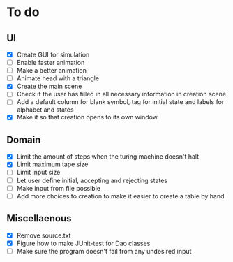 # To do
## UI
- [x] Create GUI for simulation
- [ ] Enable faster animation
- [ ] Make a better animation
- [ ] Animate head with a triangle
- [x] Create the main scene
- [ ] Check if the user has filled in all necessary information in creation scene
- [ ] Add a default column for blank symbol, tag for initial state and labels for alphabet and states
- [x] Make it so that creation opens to its own window
## Domain
- [x] Limit the amount of steps when the turing machine doesn't halt
- [x] Limit maximum tape size
- [ ] Limit input size
- [ ] Let user define initial, accepting and rejecting states
- [ ] Make input from file possible
- [ ] Add more choices to creation to make it easier to create a table by hand
## Miscellaenous
- [x] Remove source.txt
- [x] Figure how to make JUnit-test for Dao classes
- [ ] Make sure the program doesn't fail from any undesired input
